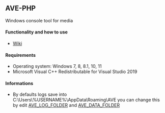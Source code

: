 ## AVE-PHP
Windows console tool for media

#### Functionality and how to use
- [Wiki](https://github.com/AbyssMorgan/AVE-PHP/wiki)

#### Requirements
- Operating system: Windows 7, 8, 8.1, 10, 11
- Microsoft Visual C++ Redistributable for Visual Studio 2019

#### Informations
- By defaults logs save into C:\\Users\\%USERNAME%\\AppData\\Roaming\\AVE you can change this by edit [AVE_LOG_FOLDER](https://github.com/AbyssMorgan/AVE-PHP/wiki/config#AVE_LOG_FOLDER) and [AVE_DATA_FOLDER](https://github.com/AbyssMorgan/AVE-PHP/wiki/config#AVE_DATA_FOLDER)
